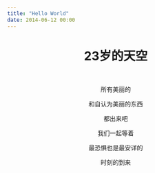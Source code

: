```yaml
---
title: "Hello World"
date: 2014-06-12 00:00
---
```


<h1 style="text-align: center;">23岁的天空</h1>
<br />

<p style="text-align: center;">所有美丽的</p>
<p style="text-align: center;">和自认为美丽的东西</p>
<p style="text-align: center;">都出来吧</p>
<p style="text-align: center;">我们一起等着</p>
<p style="text-align: center;">最恐惧也是最安详的</p>
<p style="text-align: center;">时刻的到来</p>
